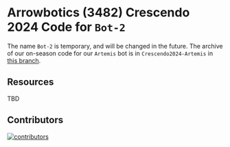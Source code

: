 # Arrowbotics (3482) Crescendo 2024 Code for `Bot-2`

The name `Bot-2` is temporary, and will be changed in the future.
The archive of our on-season code for our `Artemis` bot is in `Crescendo2024-Artemis` in [this branch](https://github.com/team-3482/Crescendo2024-Artemis/tree/onseason-archive).

## Resources
TBD

## Contributors

<a href="https://github.com/team-3482/Crescendo2024-Bot-2/graphs/contributors">
  <img src="https://contrib.rocks/image?repo=team-3482/Crescendo2024-Bot-2" alt="contributors"/>
</a>
